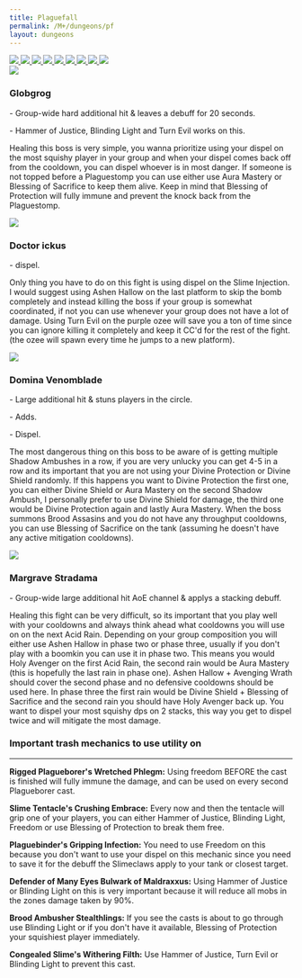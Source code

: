 ```yaml
---
title: Plaguefall
permalink: /M+/dungeons/pf
layout: dungeons
---
```


<div class="author">

<a href="/M+/dungeons/dos">
    <img class="unselected-dungeon" src="/assets/img/dungeons/dos.jpg" />
</a>

<a href="/M+/dungeons/sd">
    <img class="unselected-dungeon" src="/assets/img/dungeons/sd.jpg" />
</a>

<a href="/M+/dungeons/mots">
    <img class="unselected-dungeon" src="/assets/img/dungeons/mots.jpg" />
</a>

<a href="/M+/dungeons/nw">
    <img class="unselected-dungeon" src="/assets/img/dungeons/nw.jpg" />
</a>

<a href="/M+/dungeons/hoa">
    <img class="unselected-dungeon" src="/assets/img/dungeons/hoa.jpg" />
</a>

<a href="/M+/dungeons/top">
    <img class="unselected-dungeon" src="/assets/img/dungeons/top.jpg" />
</a>

<a href="/M+/dungeons/pf">
    <img class="selected-dungeon" src="/assets/img/dungeons/pf.jpg" />
</a>

<a href="/M+/dungeons/soa">
    <img class="unselected-dungeon" src="/assets/img/dungeons/soa.jpg" />
</a>

<a href="/M+/dungeons/tazavesh">
    <img class="unselected-dungeon" src="/assets/img/dungeons/taz.jpg" />
</a>

</div>

<a>
    <img src="/assets/img/dungeons/globgrog.png" class="dungeon_boss"/>
</a>

### Globgrog

<a class="external" href="https://www.wowhead.com/spell=324527/plaguestomp" target="_blank" rel="noopener noreferrer" data-wowhead="spell=324527" data-wh-icon-size="small"></a> - Group-wide hard additional hit & leaves a debuff for 20 seconds.

<a class="external" href="https://www.wowhead.com/spell=324459/beckon-slime" target="_blank" rel="noopener noreferrer" data-wowhead="spell=324459" data-wh-icon-size="small"></a> - Hammer of Justice, Blinding Light and Turn Evil works on this.

Healing this boss is very simple, you wanna prioritize using your dispel on the most squishy player in your group and when your dispel comes back off from the cooldown, you can dispel whoever is in most danger. If someone is not topped before a Plaguestomp you can use either use Aura Mastery or Blessing of Sacrifice to keep them alive. Keep in mind that Blessing of Protection will fully immune and prevent the knock back from the Plaguestomp.

<a>
    <img src="/assets/img/dungeons/doctor.png" class="dungeon_boss"/>
</a>

### Doctor ickus

<a class="external" href="https://www.wowhead.com/spell=329110/slime-injection" target="_blank" rel="noopener noreferrer" data-wowhead="spell=329110" data-wh-icon-size="small"></a> - dispel.

Only thing you have to do on this fight is using dispel on the Slime Injection. I would suggest using Ashen Hallow on the last platform to skip the bomb completely and instead killing the boss if your group is somewhat coordinated, if not you can use whenever your group does not have a lot of damage. Using Turn Evil on the purple ozee will save you a ton of time since you can ignore killing it completely and keep it CC'd for the rest of the fight. (the ozee will spawn every time he jumps to a new platform).

<a>
    <img src="/assets/img/dungeons/domina.png" class="dungeon_boss"/>
</a>

### Domina Venomblade

<a class="external" href="https://www.wowhead.com/spell=325245/shadow-ambush" target="_blank" rel="noopener noreferrer" data-wowhead="spell=325245" data-wh-icon-size="small"></a> - Large additional hit & stuns players in the circle.

<a class="external" href="https://www.wowhead.com/spell=325245/shadow-ambush" target="_blank" rel="noopener noreferrer" data-wowhead="spell=325245" data-wh-icon-size="small"></a> - Adds.

<a class="external" href="https://www.wowhead.com/spell=325552/cytotoxic-slash" target="_blank" rel="noopener noreferrer" data-wowhead="spell=325552" data-wh-icon-size="small"></a> - Dispel.

The most dangerous thing on this boss to be aware of is getting multiple Shadow Ambushes in a row, if you are very unlucky you can get 4-5 in a row and its important that you are not using your Divine Protection or Divine Shield randomly. If this happens you want to Divine Protection the first one, you can either Divine Shield or Aura Mastery on the second Shadow Ambush, I personally prefer to use Divine Shield for damage, the third one would be Divine Protection again and lastly Aura Mastery. When the boss summons Brood Assasins and you do not have any throughput cooldowns, you can use Blessing of Sacrifice on the tank (assuming he doesn't have any active mitigation cooldowns).

<a>
    <img src="/assets/img/dungeons/margrave.png" class="dungeon_boss"/>
</a>

### Margrave Stradama

<a class="external" href="https://www.wowhead.com/spell=322232/infectious-rain" target="_blank" rel="noopener noreferrer" data-wowhead="spell=322232" data-wh-icon-size="small"></a> - Group-wide large additional hit AoE channel & applys a stacking debuff.

Healing this fight can be very difficult, so its important that you play well with your cooldowns and always think ahead what cooldowns you will use on on the next Acid Rain. Depending on your group composition you will either use Ashen Hallow in phase two or phase three, usually if you don't play with a boomkin you can use it in phase two. This means you would Holy Avenger on the first Acid Rain, the second rain would be Aura Mastery (this is hopefully the last rain in phase one). Ashen Hallow + Avenging Wrath should cover the second phase and no defensive cooldowns should be used here. In phase three the first rain would be Divine Shield + Blessing of Sacrifice and the second rain you should have Holy Avenger back up. You want to dispel your most squishy dps on 2 stacks, this way you get to dispel twice and will mitigate the most damage. 

### Important trash mechanics to use utility on

---
**Rigged Plagueborer's Wretched Phlegm:** Using freedom BEFORE the cast is finished will fully immune the damage, and can be used on every second Plagueborer cast.

**Slime Tentacle's Crushing Embrace:** Every now and then the tentacle will grip one of your players, you can either Hammer of Justice, Blinding Light, Freedom or use Blessing of Protection to break them free.

**Plaguebinder's Gripping Infection:** You need to use Freedom on this because you don't want to use your dispel on this mechanic since you need to save it for the debuff the Slimeclaws apply to your tank or closest target.

**Defender of Many Eyes Bulwark of Maldraxxus:** Using Hammer of Justice or Blinding Light on this is very important because it will reduce all mobs in the zones damage taken by 90%.

**Brood Ambusher Stealthlings:** If you see the casts is about to go through use Blinding Light or if you don't have it available, Blessing of Protection your squishiest player immediately.

**Congealed Slime's Withering Filth:** Use Hammer of Justice, Turn Evil or Blinding Light to prevent this cast.